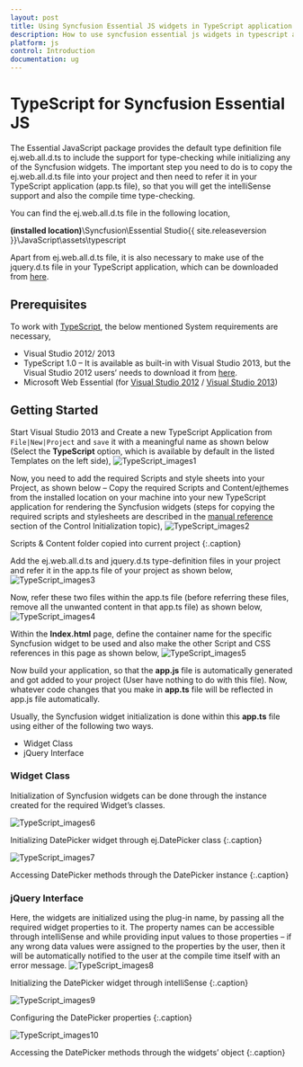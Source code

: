 ```yaml
---
layout: post
title: Using Syncfusion Essential JS widgets in TypeScript application
description: How to use syncfusion essential js widgets in typescript application, its elements and features, and more.
platform: js
control: Introduction
documentation: ug
---
```


# TypeScript for Syncfusion Essential JS

The Essential JavaScript package provides the default type definition file ej.web.all.d.ts to include the support for type-checking while initializing any of the Syncfusion widgets. The important step you need to do is to copy the ej.web.all.d.ts file into your project and then need to refer it in your TypeScript application (app.ts file), so that you will get the intelliSense support and also the compile time type-checking. 

You can find the ej.web.all.d.ts file in the following location,

<b>(installed location)</b>\Syncfusion\Essential Studio\{{ site.releaseversion }}\JavaScript\assets\typescript

Apart from ej.web.all.d.ts file, it is also necessary to make use of the jquery.d.ts file in your TypeScript application, which can be downloaded from [here](https://github.com/borisyankov/DefinitelyTyped).

## Prerequisites

To work with [TypeScript](http://www.typescriptlang.org/Handbook), the below mentioned System requirements are necessary,

* Visual Studio 2012/ 2013
* TypeScript 1.0 – It is available as built-in with Visual Studio 2013, but the Visual Studio 2012 users’ needs to download it from [here](https://visualstudiogallery.msdn.microsoft.com/fa041d2d-5d77-494b-b0ba-8b4550792b4d).
* Microsoft Web Essential (for [Visual Studio 2012](http://visualstudiogallery.msdn.microsoft.com/07d54d12-7133-4e15-becb-6f451ea3bea6) / [Visual Studio 2013](http://visualstudiogallery.msdn.microsoft.com/56633663-6799-41d7-9df7-0f2a504ca361))

## Getting Started

Start Visual Studio 2013 and Create a new TypeScript Application from `File|New|Project` and `save` it with a meaningful name as shown below (Select the **TypeScript** option, which is available by default in the listed Templates on the left side),
![TypeScript_images1](/js/TypeScript_images/TypeScript_img1.png) 

Now, you need to add the required Scripts and style sheets into your Project, as shown below – Copy the required Scripts and Content/ejthemes from the installed location on your machine into your new TypeScript application for rendering the Syncfusion widgets (steps for copying the required scripts and stylesheets are described in the [manual reference](/js/control-initialization#manual-reference-of-scripts-and-stylesheets-in-a-html-page) section of the Control Initialization topic),
![TypeScript_images2](/js/TypeScript_images/TypeScript_img2.png)

Scripts & Content folder copied into current project
{:.caption} 

Add the ej.web.all.d.ts and jquery.d.ts type-definition files in your project and refer it in the app.ts file of your project as shown below,
![TypeScript_images3](/js/TypeScript_images/TypeScript_img3.png) 

Now, refer these two files within the app.ts file (before referring these files, remove all the unwanted content in that app.ts file) as shown below,
![TypeScript_images4](/js/TypeScript_images/TypeScript_img4.png) 

Within the **Index.html** page, define the container name for the specific Syncfusion widget to be used and also make the other Script and CSS references in this page as shown below,
![TypeScript_images5](/js/TypeScript_images/TypeScript_img5.png) 

Now build your application, so that the **app.js** file is automatically generated and got added to your project (User have nothing to do with this file). Now, whatever code changes that you make in **app.ts** file will be reflected in app.js file automatically. 

Usually, the Syncfusion widget initialization is done within this **app.ts** file using either of the following two ways.

* Widget Class
* jQuery Interface

### Widget Class

Initialization of Syncfusion widgets can be done through the instance created for the required Widget’s classes. 

![TypeScript_images6](/js/TypeScript_images/TypeScript_img6.png)

Initializing DatePicker widget through ej.DatePicker class
{:.caption} 

![TypeScript_images7](/js/TypeScript_images/TypeScript_img7.png)

Accessing DatePicker methods through the DatePicker instance
{:.caption} 

### jQuery Interface 

Here, the widgets are initialized using the plug-in name, by passing all the required widget properties to it. The property names can be accessible through intelliSense and while providing input values to those properties – if any wrong data values were assigned to the properties by the user, then it will be automatically notified to the user at the compile time itself with an error message.
![TypeScript_images8](/js/TypeScript_images/TypeScript_img8.png)

Initializing the DatePicker widget through intelliSense
{:.caption} 

![TypeScript_images9](/js/TypeScript_images/TypeScript_img9.png)

Configuring the DatePicker properties
{:.caption} 

![TypeScript_images10](/js/TypeScript_images/TypeScript_img10.png)

Accessing the DatePicker methods through the widgets’ object
{:.caption} 
